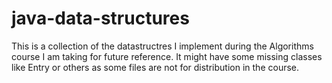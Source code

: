 # java-data-structures

This is a collection of the datastructres I implement during the Algorithms course I am taking
for future reference. It might have some missing classes like Entry or others as some files are
not for distribution in the course.
